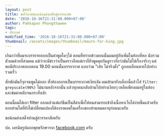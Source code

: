 ```yaml
---
layout: post
title: ขอไว้อาลัยและน้อมส่งเสด็จสู่สวรรคาลัย
date: '2016-10-16T21:31:00.000+07:00'
author: Pakkapon Phongthawee
tags:
- ประกาศ
modified_time: '2016-10-16T21:31:00.000+07:00'
thumbnail: /assets/images/thumbnail/mourn-for-king.jpg
---
```

เกินกว่าที่ผมจะบรรยายออกเป็นคำพูดใดๆได้ ตอนที่ทราบข่าวตอนนั้นผมอยู่กับเพิ่มในห้องที่หอ นับรวมตัวผมด้วยก็สามคน แม้ว่าจะมีข่าวว่าเป็นคราวลือแต่เราก็ยังพูดคุยกันดูราวกับว่ามันไม่ใช่เรื่องจริงๆ แต่พอมีประกาศออกตอน 19.00 ตอนนั้นบรรยากาศ แบบว่าม "เฮ้ย ไม่จริงมั้ง" ถูกลบเลือนหายไปอย่างรวดเร็ว  

สักพักมันก็จุกจนพูดไม่ออก ทั้งห้องกลายเป็นบรรยากาศเงียบงัน ผมเข้ามายังบล็อกนี้แล้วใส่ `filter: greyscale(90%)` ไม่นานหลังจากนั้น  แล้วทุกคนกลับบ้านไปอย่างเงียบๆ เหลือเพียงผมอยู่ในห้องและข่มตาหลับจนกระทั่งเช้า  

ตอนนี้ผมได้เอา filter ออกแล้วแต่แก้ธีมเป็นสีดำเพื่อให้คนสามารถเข้าถึงเนื้อหาเว็บได้ง่ายขึ้นแล้วครับ หากท่านใดที่ยังไม่เปลี่ยนแปลงก็ต้องรอแคชในเครื่องของท่านหมดอายุก่อนนะครับ

ขอน้อมส่งเสด็จท่านสู่สวรรคาลัยครับ  

ปล. เครดิตรูปดอกพุทธรักษาจาก [facebook.com](https://facebook.com) ครับ
